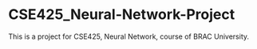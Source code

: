 # CSE425_Neural-Network-Project
This is a project for CSE425, Neural Network, course of BRAC University. 
